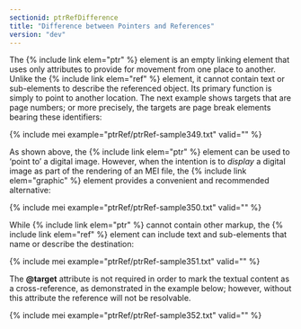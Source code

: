 ```yaml
---
sectionid: ptrRefDifference
title: "Difference between Pointers and References"
version: "dev"
---
```


The {% include link elem="ptr" %} element is an empty linking element that uses only attributes to provide for movement from one place to another. Unlike the {% include link elem="ref" %} element, it cannot contain text or sub-elements to describe the referenced object. Its primary function is simply to point to another location. The next example shows targets that are page numbers; or more precisely, the targets are page break elements bearing these identifiers:

{% include mei example="ptrRef/ptrRef-sample349.txt" valid="" %}

As shown above, the {% include link elem="ptr" %} element can be used to ‘point to’ a digital image. However, when the intention is to *display* a digital image as part of the rendering of an MEI file, the {% include link elem="graphic" %} element provides a convenient and recommended alternative:

{% include mei example="ptrRef/ptrRef-sample350.txt" valid="" %}

While {% include link elem="ptr" %} cannot contain other markup, the {% include link elem="ref" %} element can include text and sub-elements that name or describe the destination:

{% include mei example="ptrRef/ptrRef-sample351.txt" valid="" %}

The **@target** attribute is not required in order to mark the textual content as a cross-reference, as demonstrated in the example below; however, without this attribute the reference will not be resolvable.

{% include mei example="ptrRef/ptrRef-sample352.txt" valid="" %}
